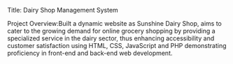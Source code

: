 Title: Dairy Shop Management System

Project Overview:Built a dynamic website as Sunshine Dairy Shop, aims to cater to the growing demand for online grocery shopping by providing a specialized service in the dairy sector, thus enhancing accessibility and customer satisfaction using HTML, CSS, JavaScript and PHP demonstrating proficiency in front-end and back-end web development.                              
